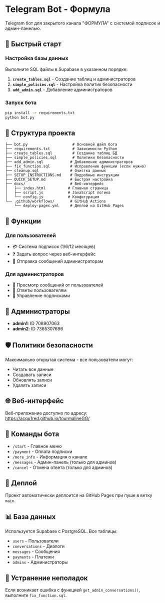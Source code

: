 # Telegram Bot - Формула

Telegram бот для закрытого канала "ФОРМУЛА" с системой подписок и админ-панелью.

## 🚀 Быстрый старт

### Настройка базы данных

Выполните SQL файлы в Supabase в указанном порядке:

1. **`create_tables.sql`** - Создание таблиц и администраторов
2. **`simple_policies.sql`** - Настройка политик безопасности
3. **`add_admin.sql`** - Добавление администраторов

### Запуск бота

```bash
pip install -r requirements.txt
python bot.py
```

## 📁 Структура проекта

```
├── bot.py                    # Основной файл бота
├── requirements.txt          # Зависимости Python
├── create_tables.sql         # Создание таблиц БД
├── simple_policies.sql       # Политики безопасности
├── add_admin.sql            # Добавление администраторов
├── fix_function.sql         # Исправление функции (если нужно)
├── cleanup.sql              # Очистка данных
├── SETUP_INSTRUCTIONS.md    # Подробные инструкции
├── QUICK_SETUP.md           # Быстрая настройка
├── docs/                    # Веб-интерфейс
│   ├── index.html          # Главная страница
│   ├── script.js           # JavaScript логика
│   └── config.js           # Конфигурация
└── .github/workflows/       # GitHub Actions
    └── deploy-pages.yml     # Деплой на GitHub Pages
```

## 🔧 Функции

### Для пользователей
- 💳 Система подписок (1/6/12 месяцев)
- ❓ Задать вопрос через веб-интерфейс
- 📱 Отправка сообщений администраторам

### Для администраторов
- 📨 Просмотр сообщений от пользователей
- 💬 Ответы пользователям
- 👥 Управление подписками

## 👥 Администраторы

- **admin1**: ID 708907063
- **admin2**: ID 7365307696

## 🛡️ Политики безопасности

Максимально открытая система - все пользователи могут:
- Читать все данные
- Создавать записи
- Обновлять записи
- Удалять записи

## 🌐 Веб-интерфейс

Веб-приложение доступно по адресу: https://acqu1red.github.io/tourmalineGG/

## 📝 Команды бота

- `/start` - Главное меню
- `/payment` - Оплата подписки
- `/more_info` - Информация о канале
- `/messages` - Админ-панель (только для админов)
- `/cancel` - Отмена ответа (только для админов)

## 🔄 Деплой

Проект автоматически деплоится на GitHub Pages при пуше в ветку `main`.

## 📊 База данных

Используется Supabase с PostgreSQL. Все таблицы:
- `users` - Пользователи
- `conversations` - Диалоги
- `messages` - Сообщения
- `payments` - Платежи
- `admins` - Администраторы

## 🚨 Устранение неполадок

Если возникает ошибка с функцией `get_admin_conversations()`, выполните `fix_function.sql`.
